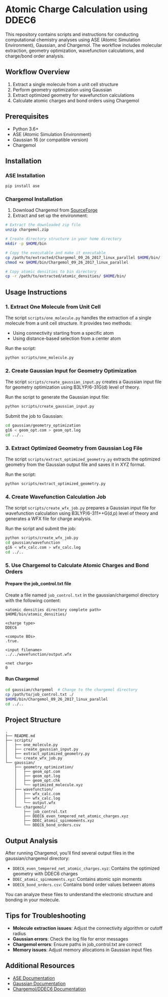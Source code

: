 # Atomic Charge Calculation using DDEC6

This repository contains scripts and instructions for conducting computational chemistry analyses using ASE (Atomic Simulation Environment), Gaussian, and Chargemol. The workflow includes molecular extraction, geometry optimization, wavefunction calculations, and charge/bond order analysis.

## Workflow Overview

1. Extract a single molecule from a unit cell structure
2. Perform geometry optimization using Gaussian
3. Extract optimized geometry for wavefunction calculations
4. Calculate atomic charges and bond orders using Chargemol

## Prerequisites

- Python 3.6+
- ASE (Atomic Simulation Environment)
- Gaussian 16 (or compatible version)
- Chargemol

## Installation

### ASE Installation

```bash
pip install ase
```

### Chargemol Installation

1. Download Chargemol from [SourceForge](https://sourceforge.net/projects/ddec/)
2. Extract and set up the environment:

```bash
# Extract the downloaded zip file
unzip chargemol.zip

# Create directory structure in your home directory
mkdir -p $HOME/bin

# Copy the executable and make it executable
cp /path/to/extracted/Chargemol_09_26_2017_linux_parallel $HOME/bin/
chmod +x $HOME/bin/Chargemol_09_26_2017_linux_parallel

# Copy atomic densities to bin directory
cp -r /path/to/extracted/atomic_densities/ $HOME/bin/
```

## Usage Instructions

### 1. Extract One Molecule from Unit Cell

The script `scripts/one_molecule.py` handles the extraction of a single molecule from a unit cell structure. It provides two methods:
- Using connectivity starting from a specific atom
- Using distance-based selection from a center atom

Run the script:

```bash
python scripts/one_molecule.py
```

### 2. Create Gaussian Input for Geometry Optimization

The script `scripts/create_gaussian_input.py` creates a Gaussian input file for geometry optimization using B3LYP/6-31G(d) level of theory.

Run the script to generate the Gaussian input file:

```bash
python scripts/create_gaussian_input.py
```

Submit the job to Gaussian:

```bash
cd gaussian/geometry_optimization
g16 < geom_opt.com > geom_opt.log
cd ../..
```

### 3. Extract Optimized Geometry from Gaussian Log File

The script `scripts/extract_optimized_geometry.py` extracts the optimized geometry from the Gaussian output file and saves it in XYZ format.

Run the script:

```bash
python scripts/extract_optimized_geometry.py
```

### 4. Create Wavefunction Calculation Job

The script `scripts/create_wfx_job.py` prepares a Gaussian input file for wavefunction calculation using B3LYP/6-311++G(d,p) level of theory and generates a WFX file for charge analysis.

Run the script and submit the job:

```bash
python scripts/create_wfx_job.py
cd gaussian/wavefunction
g16 < wfx_calc.com > wfx_calc.log
cd ../..
```

### 5. Use Chargemol to Calculate Atomic Charges and Bond Orders

#### Prepare the job_control.txt file

Create a file named `job_control.txt` in the gaussian/chargemol directory with the following content:

```
<atomic densities directory complete path>
$HOME/bin/atomic_densities/

<charge type>
DDEC6

<compute BOs>
.true.

<input filename>
../../wavefunction/output.wfx

<net charge>
0
```

#### Run Chargemol

```bash
cd gaussian/chargemol  # Change to the chargemol directory
cp /path/to/job_control.txt ./
$HOME/bin/Chargemol_09_26_2017_linux_parallel
cd ../..
```

## Project Structure

```
.
├── README.md
├── scripts/
│   ├── one_molecule.py
│   ├── create_gaussian_input.py
│   ├── extract_optimized_geometry.py
│   └── create_wfx_job.py
└── gaussian/
    ├── geometry_optimization/
    │   ├── geom_opt.com
    │   ├── geom_opt.log
    │   ├── geom_opt.chk
    │   └── optimized_molecule.xyz
    ├── wavefunction/
    │   ├── wfx_calc.com
    │   ├── wfx_calc.log
    │   └── output.wfx
    └── chargemol/
        ├── job_control.txt
        ├── DDEC6_even_tempered_net_atomic_charges.xyz
        ├── DDEC_atomic_spinmoments.xyz
        └── DDEC6_bond_orders.csv
```
## Output Analysis

After running Chargemol, you'll find several output files in the gaussian/chargemol directory:

- `DDEC6_even_tempered_net_atomic_charges.xyz`: Contains the optimized geometry with DDEC6 charges
- `DDEC_atomic_spinmoments.xyz`: Contains atomic spin moments
- `DDEC6_bond_orders.csv`: Contains bond order values between atoms

You can analyze these files to understand the electronic structure and bonding in your molecule.

## Tips for Troubleshooting

- **Molecule extraction issues**: Adjust the connectivity algorithm or cutoff radius
- **Gaussian errors**: Check the log file for error messages
- **Chargemol errors**: Ensure paths in job_control.txt are correct
- **Memory issues**: Adjust memory allocations in Gaussian input files

## Additional Resources

- [ASE Documentation](https://wiki.fysik.dtu.dk/ase/)
- [Gaussian Documentation](https://gaussian.com/man/)
- [Chargemol/DDEC6 Documentation](https://github.com/berquist/chargemol)
